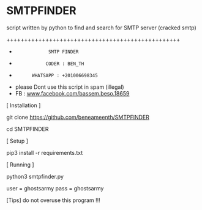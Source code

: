 # SMTPFINDER
script written by python to find and search for SMTP server (cracked smtp)

 +++++++++++++++++++++++++++++++++++++++++++++++++
 +                 SMTP FINDER                   
 +                CODER : BEN_TH                 
 +           WHATSAPP : +201006698345            
 + please Dont use this script in spam (illegal) 
 +    FB : www.facebook.com/bassem.beso.18659    

[ Installation ]

git clone https://github.com/beneameenth/SMTPFINDER

cd SMTPFINDER

[ Setup ]

pip3 install -r requirements.txt

[ Running ]

python3 smtpfinder.py

user = ghostsarmy
pass = ghostsarmy

[Tips] do not overuse this program !!!

